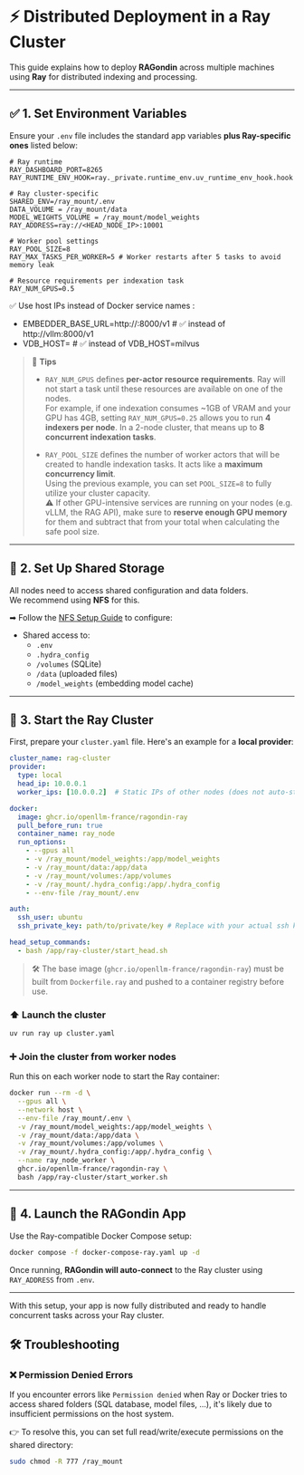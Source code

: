 # ⚡ Distributed Deployment in a Ray Cluster

This guide explains how to deploy **RAGondin** across multiple machines using **Ray** for distributed indexing and processing.

---

## ✅ 1. Set Environment Variables

Ensure your `.env` file includes the standard app variables **plus Ray-specific ones** listed below:

```env
# Ray runtime
RAY_DASHBOARD_PORT=8265
RAY_RUNTIME_ENV_HOOK=ray._private.runtime_env.uv_runtime_env_hook.hook

# Ray cluster-specific
SHARED_ENV=/ray_mount/.env
DATA_VOLUME = /ray_mount/data
MODEL_WEIGHTS_VOLUME = /ray_mount/model_weights
RAY_ADDRESS=ray://<HEAD_NODE_IP>:10001

# Worker pool settings
RAY_POOL_SIZE=8
RAY_MAX_TASKS_PER_WORKER=5 # Worker restarts after 5 tasks to avoid memory leak

# Resource requirements per indexation task
RAY_NUM_GPUS=0.5
```

✅ Use host IPs instead of Docker service names :

- EMBEDDER_BASE_URL=http://<HOST-IP>:8000/v1  # ✅ instead of http://vllm:8000/v1
- VDB_HOST=<HOST-IP>                          # ✅ instead of VDB_HOST=milvus


> 🧠 **Tips**  
>
> - `RAY_NUM_GPUS` defines **per-actor resource requirements**. Ray will not start a task until these resources are available on one of the nodes.  
>   For example, if one indexation consumes ~1GB of VRAM and your GPU has 4GB, setting `RAY_NUM_GPUS=0.25` allows you to run **4 indexers per node**. In a 2-node cluster, that means up to **8 concurrent indexation tasks**.  
>
> - `RAY_POOL_SIZE` defines the number of worker actors that will be created to handle indexation tasks. It acts like a **maximum concurrency limit**.  
>   Using the previous example, you can set `POOL_SIZE=8` to fully utilize your cluster capacity.  
>   ⚠️ If other GPU-intensive services are running on your nodes (e.g. vLLM, the RAG API), make sure to **reserve enough GPU memory** for them and subtract that from your total when calculating the safe pool size.

---

## 📁 2. Set Up Shared Storage

All nodes need to access shared configuration and data folders.  
We recommend using **NFS** for this.

➡ Follow the [NFS Setup Guide](./setup_nfs.md) to configure:

- Shared access to:
  - `.env`
  - `.hydra_config`
  - `/volumes` (SQLite)
  - `/data` (uploaded files)
  - `/model_weights` (embedding model cache)

---

## 🚀 3. Start the Ray Cluster

First, prepare your `cluster.yaml` file. Here's an example for a **local provider**:

```yaml
cluster_name: rag-cluster
provider:
  type: local
  head_ip: 10.0.0.1
  worker_ips: [10.0.0.2]  # Static IPs of other nodes (does not auto-start workers)

docker:
  image: ghcr.io/openllm-france/ragondin-ray
  pull_before_run: true
  container_name: ray_node
  run_options:
    - --gpus all
    - -v /ray_mount/model_weights:/app/model_weights
    - -v /ray_mount/data:/app/data
    - -v /ray_mount/volumes:/app/volumes
    - -v /ray_mount/.hydra_config:/app/.hydra_config
    - --env-file /ray_mount/.env

auth:
  ssh_user: ubuntu
  ssh_private_key: path/to/private/key # Replace with your actual ssh key path

head_setup_commands:
  - bash /app/ray-cluster/start_head.sh
```

> 🛠️ The base image (`ghcr.io/openllm-france/ragondin-ray`) must be built from `Dockerfile.ray` and pushed to a container registry before use.

### ⬆️ Launch the cluster

```bash
uv run ray up cluster.yaml
```

### ➕ Join the cluster from worker nodes

Run this on each worker node to start the Ray container:

```bash
docker run --rm -d \
  --gpus all \
  --network host \
  --env-file /ray_mount/.env \
  -v /ray_mount/model_weights:/app/model_weights \
  -v /ray_mount/data:/app/data \
  -v /ray_mount/volumes:/app/volumes \
  -v /ray_mount/.hydra_config:/app/.hydra_config \
  --name ray_node_worker \
  ghcr.io/openllm-france/ragondin-ray \
  bash /app/ray-cluster/start_worker.sh
```

---

## 🐳 4. Launch the RAGondin App

Use the Ray-compatible Docker Compose setup:

```bash
docker compose -f docker-compose-ray.yaml up -d
```

Once running, **RAGondin will auto-connect** to the Ray cluster using `RAY_ADDRESS` from `.env`.

---

With this setup, your app is now fully distributed and ready to handle concurrent tasks across your Ray cluster.


## 🛠️ Troubleshooting

### ❌ Permission Denied Errors

If you encounter errors like `Permission denied` when Ray or Docker tries to access shared folders (SQL database, model files, ...), it's likely due to insufficient permissions on the host system.

👉 To resolve this, you can set full read/write/execute permissions on the shared directory:

```bash
sudo chmod -R 777 /ray_mount
```